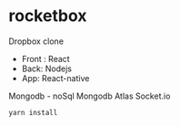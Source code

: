 # rocketbox

Dropbox clone

- Front : React
- Back: Nodejs
- App: React-native


Mongodb - noSql
Mongodb Atlas
Socket.io


```yarn install```